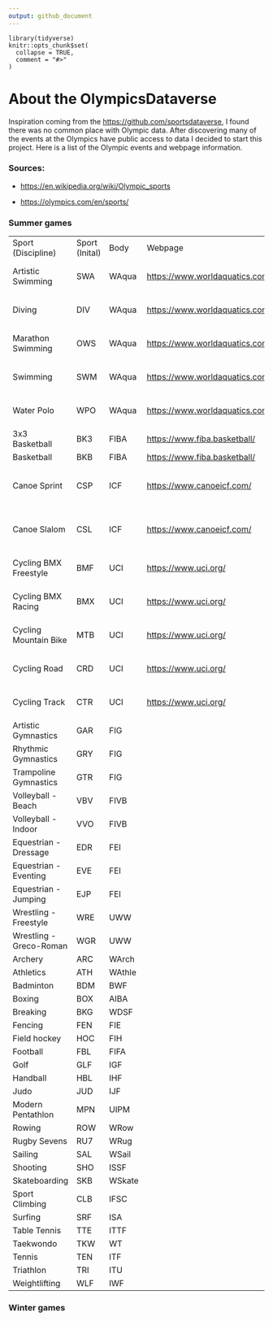 ```yaml
---
output: github_document
---
```


<!-- README.md is generated from README.Rmd. Please edit that file -->

```{r, include = FALSE}
library(tidyverse)
knitr::opts_chunk$set(
  collapse = TRUE,
  comment = "#>"
)
```

# About the OlympicsDataverse

<!-- badges: start -->

<!-- badges: end -->

Inspiration coming from the <https://github.com/sportsdataverse>, I found there was no common place with Olympic data. After discovering many of the events at the Olympics have public access to data I decided to start this project. Here is a list of the Olympic events and webpage information.

### Sources: 

-   <https://en.wikipedia.org/wiki/Olympic_sports>

-   <https://olympics.com/en/sports/>

### Summer games

|                         |                |        |                                  |                                                                                                                                                                                                                                                                                                               |
|---------------|---------------|---------------|---------------|---------------|
| Sport (Discipline)      | Sport (Inital) | Body   | Webpage                          | Webpage API                                                                                                                                                                                                                                                                                                   |
| Artistic Swimming       | SWA            | WAqua  | <https://www.worldaquatics.com/> | No official API documentation, this will need an email or trial and error with a page like so [<https://api.worldaquatics.com/fina/competitions/3085/events>]                                                                                                                  |
| Diving                  | DIV            | WAqua  | <https://www.worldaquatics.com/> | No official API documentation, this will need an email or trial and error with a page like so [<https://api.worldaquatics.com/fina/competitions/3085/events>]                                                                                                              |
| Marathon Swimming       | OWS            | WAqua  | <https://www.worldaquatics.com/> | No official API documentation, this will need an email or trial and error with a page like so "[<https://api.worldaquatics.com/fina/competitions/3085/events>]                                                                                                                |
| Swimming                | SWM            | WAqua  | <https://www.worldaquatics.com/> | No official API documentation, this will need an email or trial and error with a page like so "[<https://api.worldaquatics.com/fina/competitions/3085/events>]                                                                                                                |
| Water Polo              | WPO            | WAqua  | <https://www.worldaquatics.com/> | No official API documentation, this will need an email or trial and error with a page like so "[<https://api.worldaquatics.com/fina/competitions/3085/events>]                                                                                                                |
| 3x3 Basketball          | BK3            | FIBA   | <https://www.fiba.basketball/>   | <https://cm.fibaorganizer.com/static/docs/api/>                                                                                                                                                                                                                                                               |
| Basketball              | BKB            | FIBA   | <https://www.fiba.basketball/>   | <https://cm.fibaorganizer.com/static/docs/api/>                                                                                                                                                                                                                                                               |
| Canoe Sprint            | CSP            | ICF    | <https://www.canoeicf.com/>      | No official API documentation, this will need an email to: Technical support [webmaster\@canoeicf.com](mailto:webmaster@canoeicf.com){.email}. If it is not possible is would be possible to do some web scraping from here: [infoicf.msl.es/webICF/searcherOneSport](infoicf.msl.es/webICF/searcherOneSport) |
| Canoe Slalom            | CSL            | ICF    | <https://www.canoeicf.com/>      | No official API documentation, this will need an email to: Technical support [webmaster\@canoeicf.com](mailto:webmaster@canoeicf.com){.email}. If it is not possible is would be possible to do some web scraping from here: [infoicf.msl.es/webICF/searcherOneSport](infoicf.msl.es/webICF/searcherOneSport) |
| Cycling BMX Freestyle   | BMF            | UCI    | <https://www.uci.org/>           | No official API documentation, this will need to send email or use trial and error with a page like so: <https://www.uci.org/api/calendar/upcoming>.                                                                                                                                                          |
| Cycling BMX Racing      | BMX            | UCI    | <https://www.uci.org/>           | No official API documentation, this will need to send email or use trial and error with a page like so: <https://www.uci.org/api/calendar/upcoming>.                                                                                                                                                          |
| Cycling Mountain Bike   | MTB            | UCI    | <https://www.uci.org/>           | No official API documentation, this will need to send email or use trial and error with a page like so: <https://www.uci.org/api/calendar/upcoming>.                                                                                                                                                          |
| Cycling Road            | CRD            | UCI    | <https://www.uci.org/>           | No official API documentation, this will need to send email or use trial and error with a page like so: <https://www.uci.org/api/calendar/upcoming>.                                                                                                                                                          |
| Cycling Track           | CTR            | UCI    | <https://www.uci.org/>           | No official API documentation, this will need to send email or use trial and error with a page like so: <https://www.uci.org/api/calendar/upcoming>.                                                                                                                                                          |
| Artistic Gymnastics     | GAR            | FIG    |                                  |                                                                                                                                                                                                                                                                                                               |
| Rhythmic Gymnastics     | GRY            | FIG    |                                  |                                                                                                                                                                                                                                                                                                               |
| Trampoline Gymnastics   | GTR            | FIG    |                                  |                                                                                                                                                                                                                                                                                                               |
| Volleyball - Beach      | VBV            | FIVB   |                                  |                                                                                                                                                                                                                                                                                                               |
| Volleyball - Indoor     | VVO            | FIVB   |                                  |                                                                                                                                                                                                                                                                                                               |
| Equestrian - Dressage   | EDR            | FEI    |                                  |                                                                                                                                                                                                                                                                                                               |
| Equestrian - Eventing   | EVE            | FEI    |                                  |                                                                                                                                                                                                                                                                                                               |
| Equestrian - Jumping    | EJP            | FEI    |                                  |                                                                                                                                                                                                                                                                                                               |
| Wrestling - Freestyle   | WRE            | UWW    |                                  |                                                                                                                                                                                                                                                                                                               |
| Wrestling - Greco-Roman | WGR            | UWW    |                                  |                                                                                                                                                                                                                                                                                                               |
| Archery                 | ARC            | WArch  |                                  |                                                                                                                                                                                                                                                                                                               |
| Athletics               | ATH            | WAthle |                                  |                                                                                                                                                                                                                                                                                                               |
| Badminton               | BDM            | BWF    |                                  |                                                                                                                                                                                                                                                                                                               |
| Boxing                  | BOX            | AIBA   |                                  |                                                                                                                                                                                                                                                                                                               |
| Breaking                | BKG            | WDSF   |                                  |                                                                                                                                                                                                                                                                                                               |
| Fencing                 | FEN            | FIE    |                                  |                                                                                                                                                                                                                                                                                                               |
| Field hockey            | HOC            | FIH    |                                  |                                                                                                                                                                                                                                                                                                               |
| Football                | FBL            | FIFA   |                                  |                                                                                                                                                                                                                                                                                                               |
| Golf                    | GLF            | IGF    |                                  |                                                                                                                                                                                                                                                                                                               |
| Handball                | HBL            | IHF    |                                  |                                                                                                                                                                                                                                                                                                               |
| Judo                    | JUD            | IJF    |                                  |                                                                                                                                                                                                                                                                                                               |
| Modern Pentathlon       | MPN            | UIPM   |                                  |                                                                                                                                                                                                                                                                                                               |
| Rowing                  | ROW            | WRow   |                                  |                                                                                                                                                                                                                                                                                                               |
| Rugby Sevens            | RU7            | WRug   |                                  |                                                                                                                                                                                                                                                                                                               |
| Sailing                 | SAL            | WSail  |                                  |                                                                                                                                                                                                                                                                                                               |
| Shooting                | SHO            | ISSF   |                                  |                                                                                                                                                                                                                                                                                                               |
| Skateboarding           | SKB            | WSkate |                                  |                                                                                                                                                                                                                                                                                                               |
| Sport Climbing          | CLB            | IFSC   |                                  |                                                                                                                                                                                                                                                                                                               |
| Surfing                 | SRF            | ISA    |                                  |                                                                                                                                                                                                                                                                                                               |
| Table Tennis            | TTE            | ITTF   |                                  |                                                                                                                                                                                                                                                                                                               |
| Taekwondo               | TKW            | WT     |                                  |                                                                                                                                                                                                                                                                                                               |
| Tennis                  | TEN            | ITF    |                                  |                                                                                                                                                                                                                                                                                                               |
| Triathlon               | TRI            | ITU    |                                  |                                                                                                                                                                                                                                                                                                               |
| Weightlifting           | WLF            | IWF    |                                  |                                                                                                                                                                                                                                                                                                               |

### Winter games
